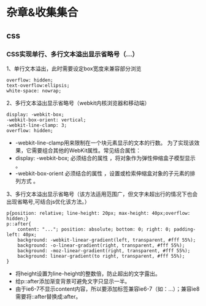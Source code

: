 # 杂章&收集集合

## css

### CSS实现单行、多行文本溢出显示省略号（…）

1、单行文本溢出，此时需要设定box宽度来兼容部分浏览

```
overflow: hidden;
text-overflow:ellipsis;
white-space: nowrap;
```

2、多行文本溢出显示省略号（webkit内核浏览器和移动端）

```
display: -webkit-box;
-webkit-box-orient: vertical;
-webkit-line-clamp: 3;
overflow: hidden;
```

* -webkit-line-clamp用来限制在一个块元素显示的文本的行数。 为了实现该效果，它需要组合其他的WebKit属性。常见结合属性：
* display: -webkit-box; 必须结合的属性 ，将对象作为弹性伸缩盒子模型显示 。
* -webkit-box-orient 必须结合的属性 ，设置或检索伸缩盒对象的子元素的排列方式 。

3、多行文本溢出显示省略号（该方法适用范围广，但文字未超出行的情况下也会出现省略号,可结合js优化该方法。）

```
p{position: relative; line-height: 20px; max-height: 40px;overflow: hidden;}
p::after{
	content: "..."; position: absolute; bottom: 0; right: 0; padding-left: 40px;
	background: -webkit-linear-gradient(left, transparent, #fff 55%);
	background: -o-linear-gradient(right, transparent, #fff 55%);
	background: -moz-linear-gradient(right, transparent, #fff 55%);
	background: linear-gradient(to right, transparent, #fff 55%);
}
```

* 将height设置为line-height的整数倍，防止超出的文字露出。
* 给p::after添加渐变背景可避免文字只显示一半。
* 由于ie6-7不显示content内容，所以要添加标签兼容ie6-7（如：<span>…<span/>）；兼容ie8需要将::after替换成:after。